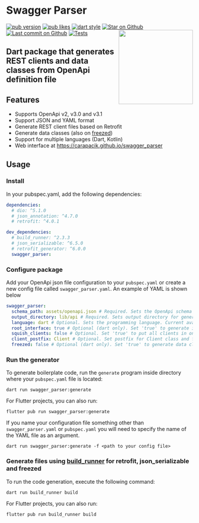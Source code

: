 # Swagger Parser
[![pub version](https://img.shields.io/pub/v/swagger_parser?logo=dart)](https://pub.dev/packages/swagger_parser)
[![pub likes](https://img.shields.io/pub/likes/swagger_parser?logo=dart)](https://pub.dev/packages/swagger_parser)
[![dart style](https://img.shields.io/badge/style-carapacik__lints%20-brightgreen?logo=dart)](https://pub.dev/packages/carapacik_lints)
[![Star on Github](https://img.shields.io/github/stars/Carapacik/swagger_parser?logo=github)](https://github.com/Carapacik/swagger_parser)
[![Last commit on Github](https://img.shields.io/github/last-commit/Carapacik/swagger_parser?logo=github)](https://github.com/Carapacik/swagger_parser)
[![Tests](https://github.com/Carapacik/swagger_parser/actions/workflows/tests.yml/badge.svg?branch=main)](https://github.com/Carapacik/swagger_parser/actions/workflows/tests.yml)
<a href="https://omega-r.com/"><img src="https://raw.githubusercontent.com/Carapacik/swagger_parser/main/.github/readme/omega_logo.png" width="200" align="right"/></a>

## Dart package that generates REST clients and data classes from OpenApi definition file

## Features

- Supports OpenApi v2, v3.0 and v3.1
- Support JSON and YAML format
- Generate REST client files based on Retrofit
- Generate data classes (also on [freezed](https://pub.dev/packages/freezed))
- Support for multiple languages (Dart, Kotlin)
- Web interface at https://carapacik.github.io/swagger_parser

## Usage

### Install

In your pubspec.yaml, add the following dependencies:

```yaml
dependencies:
  # dio: ^5.1.0
  # json_annotation: ^4.7.0
  # retrofit: ^4.0.1

dev_dependencies:
  # build_runner: ^2.3.3
  # json_serializable: ^6.5.0
  # retrofit_generator: ^6.0.0
  swagger_parser:
```

### Configure package

Add your OpenApi json file configuration to your `pubspec.yaml` or create a new config file called `swagger_parser.yaml`.
An example of YAML is shown below

```yaml
swagger_parser:
  schema_path: assets/openapi.json # Required. Sets the OpenApi schema path directory for api definition
  output_directory: lib/api # Required. Sets output directory for generated files (Clients and Dtos)
  language: dart # Optional. Sets the programming language. Current available languages are: dart, kotlin. Default: dart
  root_interface: true # Optional (dart only). Set 'true' to generate interface with all clients instances. Default: true
  squish_clients: false # Optional. Set 'true' to put all clients in one folder. Default: false
  client_postfix: Client # Optional. Set postfix for Client class and file. Default: Client
  freezed: false # Optional (dart only). Set 'true' to generate data classes using freezed package. Default: false
```

### Run the generator

To generate boilerplate code, run the `generate` program inside directory where your `pubspec.yaml` file is located:
```shell
dart run swagger_parser:generate
```
For Flutter projects, you can also run:
```shell
flutter pub run swagger_parser:generate
```

If you name your configuration file something other than `swagger_parser.yaml` or `pubspec.yaml` 
you will need to specify the name of the YAML file as an argument.

```shell
dart run swagger_parser:generate -f <path to your config file>
```

### Generate files using [build_runner](https://pub.dev/packages/build_runner) for retrofit, json_serializable and freezed

To run the code generation, execute the following command:
```shell
dart run build_runner build
```
For Flutter projects, you can also run:
```shell
flutter pub run build_runner build
```
